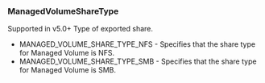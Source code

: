 ### ManagedVolumeShareType
Supported in v5.0+
Type of exported share.

- MANAGED_VOLUME_SHARE_TYPE_NFS - Specifies that the share type for Managed Volume is NFS.
- MANAGED_VOLUME_SHARE_TYPE_SMB - Specifies that the share type for Managed Volume is SMB.

